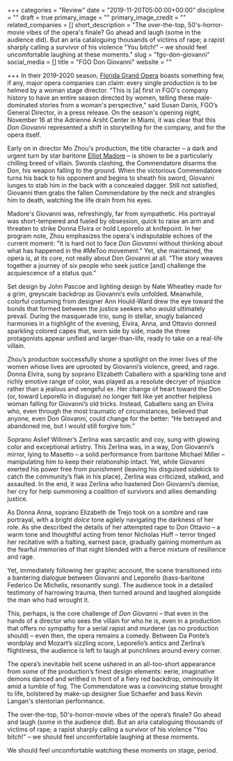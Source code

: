 +++
categories = "Review"
date = "2019-11-20T05:00:00+00:00"
discipline = ""
draft = true
primary_image = ""
primary_image_credit = ""
related_companies = []
short_description = "The over-the-top, 50's-horror-movie vibes of the opera's finale? Go ahead and laugh (some in the audience did). But an aria cataloguing thousands of victims of rape; a rapist sharply calling a survivor of his violence \"You bitch!\" – we should feel uncomfortable laughing at these moments."
slug = "fgo-don-giovanni"
social_media = []
title = "FGO Don Giovanni"
website = ""

+++
In their 2019-2020 season, [Florida Grand Opera](/scene/companies/florida-grand-opera/) boasts something few, if any, major opera companies can claim: every single production is to be helmed by a woman stage director. "This is \[a\] first in FGO's company history to have an entire season directed by women, telling these male-dominated stories from a woman's perspective," said Susan Danis, FGO’s General Director, in a press release. On the season's opening night, November 16 at the Adrienne Arsht Center in Miami, it was clear that this _Don Giovanni_ represented a shift in storytelling for the company, and for the opera itself.

Early on in director Mo Zhou's production, the title character – a dark and urgent turn by star baritone [Elliot Madore](/scene/people/elliot-madore/) – is shown to be a particularly chilling breed of villain. Swords clashing, the Commendatore disarms the Don, his weapon falling to the ground. When the victorious Commendatore turns his back to his opponent and begins to sheath his sword, Giovanni lunges to stab him in the back with a concealed dagger. Still not satisfied, Giovanni then grabs the fallen Commendatore by the neck and strangles him to death, watching the life drain from his eyes.

Madore's Giovanni was, refreshingly, far from sympathetic. His portrayal was short-tempered and fueled by obsession, quick to raise an arm and threaten to strike Donna Elvira or hold Leporello at knifepoint. In her program note, Zhou emphasizes the opera's indisputable echoes of the current moment: "It is hard not to face _Don Giovanni_ without thinking about what has happened in the #MeToo movement." Yet, she maintained, the opera is, at its core, not really about Don Giovanni at all. "The story weaves together a journey of six people who seek justice \[and\] challenge the acquiescence of a status quo."

Set design by John Pascoe and lighting design by Nate Wheatley made for a grim, greyscale backdrop as Giovanni’s evils unfolded. Meanwhile, colorful costuming from designer Ann Hould-Ward drew the eye toward the bonds that formed between the justice seekers who would ultimately prevail. During the masquerade trio, sung in stellar, snugly balanced harmonies in a highlight of the evening, Elvira, Anna, and Ottavio donned sparkling colored capes that, worn side by side, made the three protagonists appear unified and larger-than-life, ready to take on a real-life villain.

Zhou’s production successfully shone a spotlight on the inner lives of the women whose lives are uprooted by Giovanni’s violence, greed, and rage. Donna Elvira, sung by soprano Elizabeth Caballero with a sparkling tone and richly emotive range of color, was played as a resolute decryer of injustice rather than a jealous and vengeful ex. Her change of heart toward the Don (or, toward Leporello in disguise) no longer felt like yet another helpless woman falling for Giovanni’s old tricks. Instead, Caballero sang an Elvira who, even through the most traumatic of circumstances, believed that anyone, even Don Giovanni, could change for the better: “He betrayed and abandoned me, but I would still forgive him.”

Soprano Aslief Willmer’s Zerlina was sarcastic and coy, sung with glowing color and exceptional artistry. This Zerlina was, in a way, Don Giovanni’s mirror, lying to Masetto – a solid performance from baritone Michael Miller – manipulating him to keep their relationship intact. Yet, while Giovanni exerted his power free from punishment (leaving his disguised sidekick to catch the community’s flak in his place), Zerlina was criticized, stalked, and assaulted. In the end, it was Zerlina who hastened Don Giovanni’s demise, her cry for help summoning a coalition of survivors and allies demanding justice.

As Donna Anna, soprano Elizabeth de Trejo took on a sombre and raw portrayal, with a bright _dolce_ tone agilely navigating the darkness of her role. As she described the details of her attempted rape to Don Ottavio – a warm tone and thoughtful acting from tenor Nicholas Huff – terror tinged her recitative with a halting, earnest pace, gradually gaining momentum as the fearful memories of that night blended with a fierce mixture of resilience and rage.

Yet, immediately following her graphic account, the scene transitioned into a bantering dialogue between Giovanni and Leporello (bass-baritone Federico De Michelis, resonantly sung). The audience took in a detailed testimony of harrowing trauma, then turned around and laughed alongside the man who had wrought it.

This, perhaps, is the core challenge of _Don Giovanni_ – that even in the hands of a director who sees the villain for who he is, even in a production that offers no sympathy for a serial rapist and murderer (as no production should) – even then, the opera remains a comedy. Between Da Ponte’s wordplay and Mozart’s sizzling score, Leporello’s antics and Zerlina’s flightiness, the audience is left to laugh at punchlines around every corner.

The opera’s inevitable hell scene ushered in an all-too-short appearance from some of the production’s finest design elements: eerie, imaginative demons danced and writhed in front of a fiery red backdrop, ominously lit amid a tumble of fog. The Commendatore was a convincing statue brought to life, bolstered by make-up designer Sue Schaefer and bass Kevin Langan's stentorian performance.

The over-the-top, 50's-horror-movie vibes of the opera’s finale? Go ahead and laugh (some in the audience did). But an aria cataloguing thousands of victims of rape; a rapist sharply calling a survivor of his violence "You bitch!" – we should feel uncomfortable laughing at these moments.

We should feel uncomfortable watching these moments on stage, period.